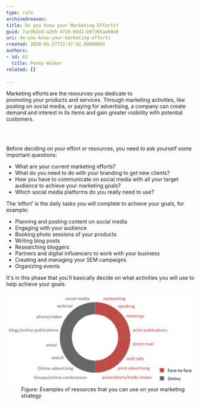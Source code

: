 ```yaml
---
type: rule
archivedreason: 
title: Do you know your Marketing Efforts?
guid: 7ac902ed-a265-4716-8dd1-b97365ae68e8
uri: do-you-know-your-marketing-efforts
created: 2020-05-27T22:47:02.0000000Z
authors:
- id: 62
  title: Penny Walker
related: []

---
```



<p class="ssw15-rteElement-P">Marketing efforts are the resources you dedicate to promoting your products and services. Through marketing activities, like posting on social media, or paying for advertising, a company can create demand and interest in its items and gain greater visibility with potential customers.​​​​<br></p>
<br><excerpt class='endintro'></excerpt><br>
<p class="ssw15-rteElement-P">​Before deciding on your effort or resources, you need to ask yourself some important questions: ​<br></p><p></p><ul><li>What are your current marketing efforts? </li><li>What do you need to do with your branding to get new clients?  </li><li>How you have to communicate on social media with all your target audience to achieve your marketing goals?  </li><li>Which social media platforms do you really need to use? <br></li></ul><p class="ssw15-rteElement-P">The ‘effort’ is the daily tasks you will complete to achieve your goals, for example: <br></p><ul><li>Planning and posting content on social media </li><li>Engaging with your audience </li><li>Booking photo sessions of your products </li><li>Writing blog posts </li><li>Researching bloggers </li><li>Partners and digital influencers to work with your business </li><li>Creating and managing your SEM campaigns </li><li>Organizing events<br></li></ul><p class="ssw15-rteElement-P">It's in this phase that you’ll basically decide on what activities you will use to help achieve your goals.</p><dl class="image"><dt><img src="marketing-stragtegy-resources.png" alt="marketing-stragtegy-resources.png" style="width:750px;" /></dt><dd>Figure: Examples of resources that you can use on your marketing strategy<br></dd></dl>


